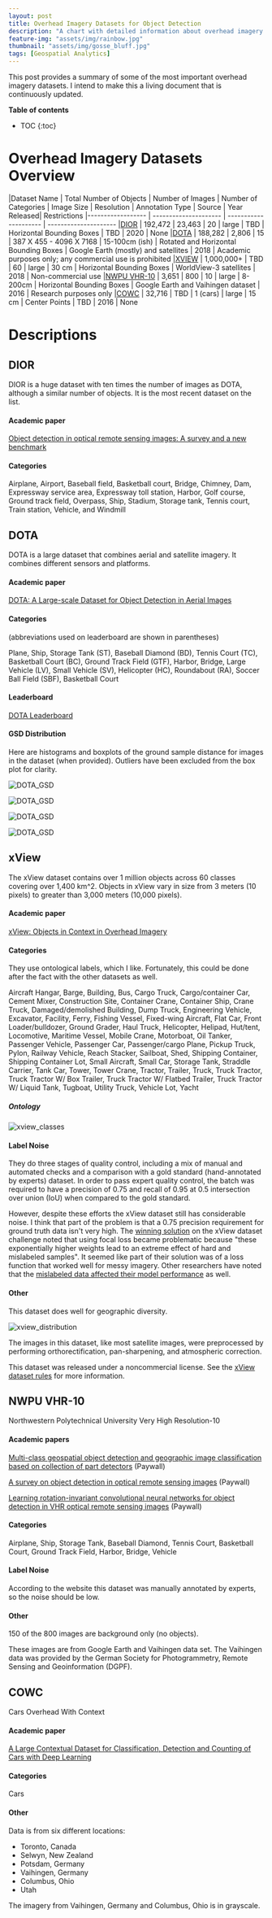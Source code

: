 ```yaml
---
layout: post
title: Overhead Imagery Datasets for Object Detection
description: "A chart with detailed information about overhead imagery datasets for object detection"
feature-img: "assets/img/rainbow.jpg"
thumbnail: "assets/img/gosse_bluff.jpg"
tags: [Geospatial Analytics]
---
```


This post provides a summary of some of the most important overhead imagery datasets. I intend to make this a living document that is continuously updated.

<b>Table of contents</b>
* TOC
{:toc}

# Overhead Imagery Datasets Overview

|Dataset Name | 										Total Number of Objects | 	Number of Images | 	Number of Categories | Image Size | 			Resolution | 		Annotation Type | 			Source |				Year Released| Restrictions
|------------------ | --------------------- | --------------------- | ---------------------
|[DIOR](http://www.escience.cn/people/gongcheng/DIOR.html) | 			192,472 | 					23,463 | 				20 | 				large |	TBD				 | 	Horizontal Bounding Boxes | 	TBD |					2020	| None
|[DOTA](https://captain-whu.github.io/DOTA/dataset.html) | 			188,282 | 					2,806 | 				15 | 				387 X 455 - 4096 X 7168 |	15-100cm (ish) | 	Rotated and Horizontal Bounding Boxes | 	Google Earth (mostly) and satellites |					2018	| Academic purposes only; any commercial use is prohibited
|[XVIEW](http://xviewdataset.org/) | 1,000,000+ | 	TBD | 			60 |				large |						30 cm | 		Horizontal Bounding Boxes |	WorldView-3 satellites | 2018 | Non-commercial use
|[NWPU VHR-10](http://www.escience.cn/people/gongcheng/NWPU-VHR-10.html) | 		3,651 | 						800 | 				10 | 				large | 						8-200cm | 		Horizontal Bounding Boxes | Google Earth and Vaihingen dataset | 2016 | Research purposes only
|[COWC](https://gdo152.llnl.gov/cowc/) | 			32,716 |					TBD |				1 (cars) |			large |						15 cm | Center Points | 			TBD | 2016 | None

# Descriptions

## DIOR

DIOR is a huge dataset with ten times the number of images as DOTA, although a similar number of objects. It is the most recent dataset on the list.

#### Academic paper

[Object detection in optical remote sensing images: A survey and a new benchmark](https://www.sciencedirect.com/science/article/pii/S0924271619302825)

#### Categories

Airplane, Airport, Baseball field, Basketball court, Bridge, Chimney, Dam, Expressway service area, Expressway toll station, Harbor, Golf course, Ground track field, Overpass, Ship, Stadium, Storage tank, Tennis court, Train station, Vehicle, and Windmill


## DOTA

DOTA is a large dataset that combines aerial and satellite imagery. It combines different sensors and platforms.

#### Academic paper

[DOTA: A Large-scale Dataset for Object Detection in Aerial Images](https://arxiv.org/abs/1711.10398)

#### Categories
(abbreviations used on leaderboard are shown in parentheses)

Plane, Ship, Storage Tank (ST), Baseball Diamond (BD), Tennis Court (TC), Basketball Court (BC), Ground Track Field (GTF), Harbor, Bridge, Large Vehicle (LV), Small Vehicle (SV), Helicopter (HC), Roundabout (RA), Soccer Ball Field (SBF), Basketball Court

#### Leaderboard

[DOTA Leaderboard](https://captain-whu.github.io/DOTA/results.html)

#### GSD Distribution

Here are histograms and boxplots of the ground sample distance for images in the dataset (when provided). Outliers have been excluded from the box plot for clarity.

![DOTA_GSD]({{site.baseurl}}/assets/img/Training_histo.png "DOTA GSD")

![DOTA_GSD]({{site.baseurl}}/assets/img/train_box_plot.png "DOTA GSD")

![DOTA_GSD]({{site.baseurl}}/assets/img/Validation_histo.png "DOTA GSD")

![DOTA_GSD]({{site.baseurl}}/assets/img/val_box_plot.png "DOTA GSD")

## xView
The xView dataset contains over 1 million objects across 60 classes covering over 1,400 km^2. Objects in xView vary in size from 3 meters (10 pixels) to greater than 3,000 meters (10,000 pixels).


#### Academic paper

[xView: Objects in Context in Overhead Imagery](https://arxiv.org/abs/1802.07856)

#### Categories
They use ontological labels, which I like. Fortunately, this could be done after the fact with the other datasets as well.

Aircraft Hangar, Barge, Building, Bus, Cargo Truck, Cargo/container Car, Cement Mixer, Construction Site, Container Crane, Container Ship, Crane Truck, Damaged/demolished Building, Dump Truck, Engineering Vehicle, Excavator, Facility, Ferry, Fishing Vessel, Fixed-wing Aircraft, Flat Car, Front Loader/bulldozer, Ground Grader, Haul Truck, Helicopter, Helipad, Hut/tent, Locomotive, Maritime Vessel, Mobile Crane, Motorboat, Oil Tanker, Passenger Vehicle, Passenger Car, Passenger/cargo Plane, Pickup Truck, Pylon, Railway Vehicle, Reach Stacker, Sailboat, Shed, Shipping Container, Shipping Container Lot, Small Aircraft, Small Car, Storage Tank, Straddle Carrier, Tank Car, Tower, Tower Crane, Tractor, Trailer, Truck, Truck Tractor, Truck Tractor W/ Box Trailer, Truck Tractor W/ Flatbed Trailer, Truck Tractor W/ Liquid Tank, Tugboat, Utility Truck, Vehicle Lot, Yacht

##### Ontology

![xview_classes]({{site.baseurl}}/assets/img/xview_classes.jpg "xView Categories")

#### Label Noise

They do three stages of quality control, including a mix of manual and automated checks and a comparison with a gold standard (hand-annotated by experts) dataset. In order to pass expert quality control, the batch was required to have a precision of 0.75 and recall of 0.95 at 0.5 intersection over union (IoU) when compared to the gold standard.

However, despite these efforts the xView dataset still has considerable noise. I think that part of the problem is that a 0.75 precision requirement for ground truth data isn't very high. The [winning solution](https://arxiv.org/pdf/1903.01347.pdf) on the xView dataset challenge noted that using focal loss became problematic because "these exponentially higher weights lead to an extreme effect of hard and mislabeled samples". It seemed like part of their solution was of a loss function that worked well for messy imagery. Other researchers have noted that the [mislabeled data affected their model performance](https://insights.sei.cmu.edu/sei_blog/2019/01/deep-learning-and-satellite-imagery-diux-xview-challenge.html) as well.



#### Other
This dataset does well for geographic diversity.

![xview_distribution]({{site.baseurl}}/assets/img/xview_geographic_distribution.png "xView Distribution")

The images in this dataset, like most satellite images, were preprocessed by performing orthorectification, pan-sharpening, and atmospheric correction.

This dataset was released under a noncommercial license. See the [xView dataset rules](https://challenge.xviewdataset.org/rules) for more information.


## NWPU VHR-10
Northwestern Polytechnical University Very High Resolution-10

#### Academic papers

[Multi-class geospatial object detection and geographic image classification based on collection of part detectors](https://www.sciencedirect.com/science/article/abs/pii/S0924271614002524) (Paywall)

[A survey on object detection in optical remote sensing images](https://www.sciencedirect.com/science/article/abs/pii/S0924271616300144) (Paywall)

[Learning rotation-invariant convolutional neural networks for object detection in VHR optical remote sensing images](https://ieeexplore.ieee.org/document/7560644) (Paywall)

#### Categories
Airplane, Ship, Storage Tank, Baseball Diamond, Tennis Court, Basketball Court, Ground Track Field, Harbor, Bridge, Vehicle

#### Label Noise

According to the website this dataset was manually annotated by experts, so the noise should be low.

#### Other

150 of the 800 images are background only (no objects).

These images are from Google Earth and Vaihingen data set. The Vaihingen data was provided by the German Society for Photogrammetry, Remote Sensing and Geoinformation (DGPF).

## COWC

Cars Overhead With Context

#### Academic paper

[A Large Contextual Dataset for Classification, Detection and Counting of Cars with Deep Learning](https://gdo152.llnl.gov/cowc/mundhenk_et_al_eccv_2016.pdf)

#### Categories

Cars

#### Other

Data is from six different locations:
* Toronto, Canada
* Selwyn, New Zealand
* Potsdam, Germany
* Vaihingen, Germany
* Columbus, Ohio
* Utah

The imagery from Vaihingen, Germany and Columbus, Ohio is in grayscale.
